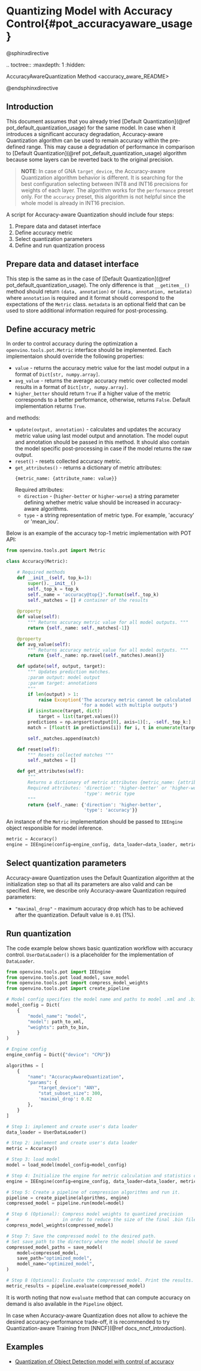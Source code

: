 # Quantizing Model with Accuracy Control{#pot_accuracyaware_usage}

@sphinxdirective

.. toctree::
   :maxdepth: 1
   :hidden:

   AccuracyAwareQuantization Method <accuracy_aware_README>

@endsphinxdirective

## Introduction
This document assumes that you already tried [Default Quantization](@ref pot_default_quantization_usage) for the same model. In case when it introduces a significant accuracy degradation, Accuracy-aware Quantization algorithm can be used to remain accuracy within the pre-defined range. This may cause a 
degradation of performance in comparison to [Default Quantization](@ref pot_default_quantization_usage) algorithm because some layers can be reverted back to the original precision.

> **NOTE**: In case of GNA `target_device`, the Accuracy-aware Quantization algorithm behavior is different. It is searching for the best configuration selecting between INT8 and INT16 precisions for weights of each layer. The algorithm works for the `performance` preset only. For the `accuracy` preset, this algorithm is not helpful since the whole model is already in INT16 precision.

A script for Accuracy-aware Quantization should include four steps:
1. Prepare data and dataset interface
2. Define accuracy metric
3. Select quantization parameters
4. Define and run quantization process

## Prepare data and dataset interface
This step is the same as in the case of [Default Quantization](@ref pot_default_quantization_usage). The only difference is that `__getitem__()` method should return `(data, annotation)` or `(data, annotation, metadata)` where `annotation` is required and it format should correspond to the expectations of the `Metric` class. `metadata` is an optional field that can be used to store additional information required for post-processing.

## Define accuracy metric
In order to control accuracy during the optimization a `openvino.tools.pot.Metric` interface should be implemented. Each implementaion should override the following properties:
- `value` - returns the accuracy metric value for the last model output in a format of `Dict[str, numpy.array]`.
- `avg_value` - returns the average accuracy metric over collected model results in a format of `Dict[str, numpy.array]`.
- `higher_better` should return `True` if a higher value of the metric corresponds to a better performance, otherwise, returns `False`. Default implementation returns `True`.

and methods:
- `update(output, annotation)` - calculates and updates the accuracy metric value using last model output and annotation. The model ouput and annotation should be passed in this method. It should also contain the model specific post-processing in case if the model returns the raw output.
- `reset()` - resets collected accuracy metric. 
- `get_attributes()` - returns a dictionary of metric attributes:
   ```
   {metric_name: {attribute_name: value}}
   ```
   Required attributes: 
   - `direction` - (`higher-better` or `higher-worse`) a string parameter defining whether metric value 
    should be increased in accuracy-aware algorithms.
   - `type` - a string representation of metric type. For example, 'accuracy' or 'mean_iou'.

Below is an example of the accuracy top-1 metric implementation with POT API:
```python
from openvino.tools.pot import Metric

class Accuracy(Metric):

    # Required methods
    def __init__(self, top_k=1):
        super().__init__()
        self._top_k = top_k
        self._name = 'accuracy@top{}'.format(self._top_k)
        self._matches = [] # container of the results
    
    @property
    def value(self):
        """ Returns accuracy metric value for all model outputs. """
        return {self._name: self._matches[-1]}

    @property
    def avg_value(self):
        """ Returns accuracy metric value for all model outputs. """
        return {self._name: np.ravel(self._matches).mean()}

    def update(self, output, target):
        """ Updates prediction matches.
        :param output: model output
        :param target: annotations
        """
        if len(output) > 1:
            raise Exception('The accuracy metric cannot be calculated '
                            'for a model with multiple outputs')
        if isinstance(target, dict):
            target = list(target.values())
        predictions = np.argsort(output[0], axis=1)[:, -self._top_k:]
        match = [float(t in predictions[i]) for i, t in enumerate(target)]

        self._matches.append(match)

    def reset(self):
        """ Resets collected matches """
        self._matches = []

    def get_attributes(self):
        """
        Returns a dictionary of metric attributes {metric_name: {attribute_name: value}}.
        Required attributes: 'direction': 'higher-better' or 'higher-worse'
                             'type': metric type
        """
        return {self._name: {'direction': 'higher-better',
                             'type': 'accuracy'}}
```

An instance of the `Metric` implementation should be passed to `IEEngine` object responsible for model inference.

```python
metric = Accuracy()
engine = IEEngine(config=engine_config, data_loader=data_loader, metric=metric)
```

## Select quantization parameters
Accuracy-aware Quantization uses the Default Quantization algorithm at the initialization step so that all its parameters are also valid and can be specified. Here, we
describe only Accuracy-aware Quantization required parameters:
- `"maximal_drop"` - maximum accuracy drop which has to be achieved after the quantization. Default value is `0.01` (1%).

## Run quantization

The code example below shows basic quantization workflow with accuracy control. `UserDataLoader()` is a placeholder for the implementation of `DataLoader`.

```python
from openvino.tools.pot import IEEngine
from openvino.tools.pot load_model, save_model
from openvino.tools.pot import compress_model_weights
from openvino.tools.pot import create_pipeline

# Model config specifies the model name and paths to model .xml and .bin file
model_config = Dict(
    {
        "model_name": "model",
        "model": path_to_xml,
        "weights": path_to_bin,
    }
)

# Engine config
engine_config = Dict({"device": "CPU"})

algorithms = [
    {
        "name": "AccuracyAwareQuantization",
        "params": {
            "target_device": "ANY", 
            "stat_subset_size": 300,
            'maximal_drop': 0.02
        },
    }
]

# Step 1: implement and create user's data loader
data_loader = UserDataLoader()

# Step 2: implement and create user's data loader
metric = Accuracy()

# Step 3: load model
model = load_model(model_config=model_config)

# Step 4: Initialize the engine for metric calculation and statistics collection.
engine = IEEngine(config=engine_config, data_loader=data_loader, metric=metric)

# Step 5: Create a pipeline of compression algorithms and run it.
pipeline = create_pipeline(algorithms, engine)
compressed_model = pipeline.run(model=model)

# Step 6 (Optional): Compress model weights to quantized precision
#                    in order to reduce the size of the final .bin file.
compress_model_weights(compressed_model)

# Step 7: Save the compressed model to the desired path.
# Set save_path to the directory where the model should be saved
compressed_model_paths = save_model(
    model=compressed_model,
    save_path="optimized_model",
    model_name="optimized_model",
)

# Step 8 (Optional): Evaluate the compressed model. Print the results.
metric_results = pipeline.evaluate(compressed_model)
```

It is worth noting that now `evaluate` method that can compute accuracy on demand is also available in the `Pipeline` object.

In case when Accuracy-aware Quantization does not allow to achieve the desired accuracy-performance trade-off, it is recommended to try Quantization-aware Training from [NNCF](@ref docs_nncf_introduction).

## Examples

 * [Quantization of Object Detection model with control of accuracy](https://github.com/openvinotoolkit/openvino/tree/master/tools/pot/openvino/tools/pot/api/samples/object_detection)

